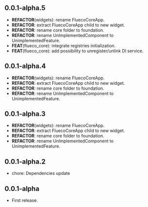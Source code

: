## 0.0.1-alpha.5

 - **REFACTOR**(widgets): rename FluecoCoreApp.
 - **REFACTOR**: extract FluecoCoreApp child to new widget.
 - **REFACTOR**: rename core folder to foundation.
 - **REFACTOR**: rename UnImplementedComponent to  UnimplementedFeature.
 - **FEAT**(flueco_core): integrate registries initialization.
 - **FEAT**(flueco_core): add possibility to unregister/unlink DI service.

## 0.0.1-alpha.4

 - **REFACTOR**(widgets): rename FluecoCoreApp.
 - **REFACTOR**: extract FluecoCoreApp child to new widget.
 - **REFACTOR**: rename core folder to foundation.
 - **REFACTOR**: rename UnImplementedComponent to  UnimplementedFeature.

## 0.0.1-alpha.3

 - **REFACTOR**(widgets): rename FluecoCoreApp.
 - **REFACTOR**: extract FluecoCoreApp child to new widget.
 - **REFACTOR**: rename core folder to foundation.
 - **REFACTOR**: rename UnImplementedComponent to  UnimplementedFeature.

## 0.0.1-alpha.2

 - chore: Dependencies update

## 0.0.1-alpha

* First release.
